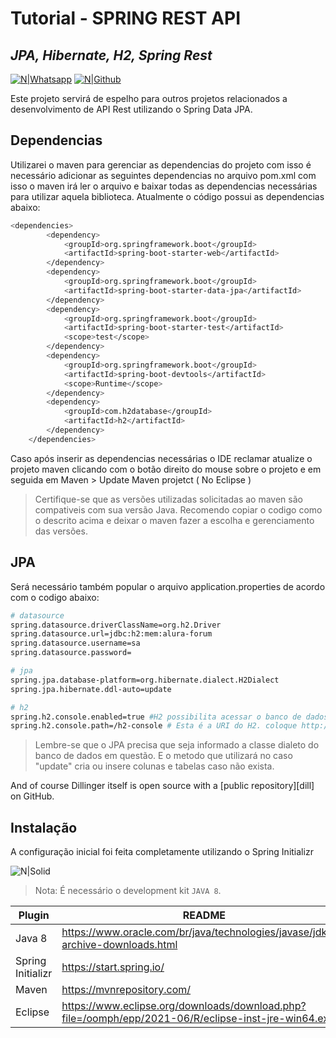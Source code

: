 # Tutorial - SPRING REST API
## _JPA, Hibernate, H2, Spring Rest_

[![N|Whatsapp](https://img.shields.io/badge/WhatsApp-25D366?style=for-the-badge&logo=whatsapp&logoColor=white)](https://wa.me/message/6ZKKFLDYGNCRO1)
[![N|Github](https://img.shields.io/badge/GitHub-100000?style=for-the-badge&logo=github&logoColor=white)](https://github.com/YanBarreto)

Este projeto servirá de espelho para outros projetos relacionados a desenvolvimento de API Rest  utilizando o Spring Data JPA.


## Dependencias

Utilizarei o maven para gerenciar as dependencias do projeto com isso é necessário adicionar as seguintes dependencias no arquivo pom.xml com isso o maven irá ler o arquivo e baixar todas as dependencias necessárias para utilizar aquela biblioteca.
Atualmente o código possui as dependencias abaixo:
```sh
<dependencies>
		<dependency>
			<groupId>org.springframework.boot</groupId>
			<artifactId>spring-boot-starter-web</artifactId>
		</dependency>
		<dependency>
			<groupId>org.springframework.boot</groupId>
			<artifactId>spring-boot-starter-data-jpa</artifactId>
		</dependency>
		<dependency>
			<groupId>org.springframework.boot</groupId>
			<artifactId>spring-boot-starter-test</artifactId>
			<scope>test</scope>
		</dependency>
		<dependency>
			<groupId>org.springframework.boot</groupId>
			<artifactId>spring-boot-devtools</artifactId>
			<scope>Runtime</scope>
		</dependency>
		<dependency>
			<groupId>com.h2database</groupId>
			<artifactId>h2</artifactId>
		</dependency>
	</dependencies>
```

Caso após inserir as dependencias necessárias o IDE reclamar atualize o projeto maven clicando com o botão direito do mouse sobre o projeto e em seguida em Maven > Update Maven projetct ( No Eclipse ) 

> Certifique-se que as versões utilizadas solicitadas
> ao maven são compativeis com sua versão Java. 
> Recomendo copiar o codigo como o descrito acima e 
> deixar o maven fazer a escolha e gerenciamento das versões.

## JPA

Será necessário também popular o arquivo application.properties de acordo com o codigo abaixo:
```sh
# datasource 
spring.datasource.driverClassName=org.h2.Driver 
spring.datasource.url=jdbc:h2:mem:alura-forum
spring.datasource.username=sa
spring.datasource.password=

# jpa 
spring.jpa.database-platform=org.hibernate.dialect.H2Dialect 
spring.jpa.hibernate.ddl-auto=update

# h2
spring.h2.console.enabled=true #H2 possibilita acessar o banco de dados via browser
spring.h2.console.path=/h2-console # Esta é a URI do H2. coloque http://server:port/h2-console
```

> Lembre-se que o JPA precisa que seja informado a classe dialeto
> do banco de dados em questão. E o metodo que utilizará no caso
"update" cria ou insere colunas e tabelas caso não exista.
> 

And of course Dillinger itself is open source with a [public repository][dill]
 on GitHub.

## Instalação

A configuração inicial foi feita completamente utilizando o Spring Initializr

![N|Solid](https://img.shields.io/badge/Spring-6DB33F?style=for-the-badge&logo=spring&logoColor=white)

> Nota: É necessário o development kit `JAVA 8`.

| Plugin | README |
| ------ | ------ |
| Java 8 | https://www.oracle.com/br/java/technologies/javase/jdk11-archive-downloads.html |
| Spring Initializr | https://start.spring.io/ |
| Maven | https://mvnrepository.com/|
| Eclipse | https://www.eclipse.org/downloads/download.php?file=/oomph/epp/2021-06/R/eclipse-inst-jre-win64.exe |

